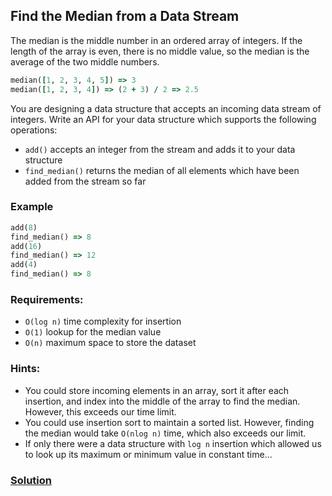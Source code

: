 ## Find the Median from a Data Stream

The median is the middle number in an ordered array of integers. If the length of the array is even, there is no middle value, so the median is the average of the two middle numbers.

```ruby
median([1, 2, 3, 4, 5]) => 3
median([1, 2, 3, 4]) => (2 + 3) / 2 => 2.5
```

You are designing a data structure that accepts an incoming data stream of integers. Write an API for your data structure which supports the following operations:

* ```add()``` accepts an integer from the stream and adds it to your data structure
* ```find_median()``` returns the median of all elements which have been added from the stream so far

### Example

```ruby
add(8)
find_median() => 8
add(16)
find_median() => 12
add(4)
find_median() => 8
```

### Requirements:

* ```O(log n)``` time complexity for insertion
* ```O(1)``` lookup for the median value
* ```O(n)``` maximum space to store the dataset

### Hints:

* You could store incoming elements in an array, sort it after each insertion, and index into the middle of the array to find the median. However, this exceeds our time limit.
* You could use insertion sort to maintain a sorted list. However, finding the median would take ```O(nlog n)``` time, which also exceeds our limit.
* If only there were a data structure with ```log n``` insertion which allowed us to look up its maximum or minimum value in constant time...

### [Solution](./find_median_from_data_stream_solution.md)

